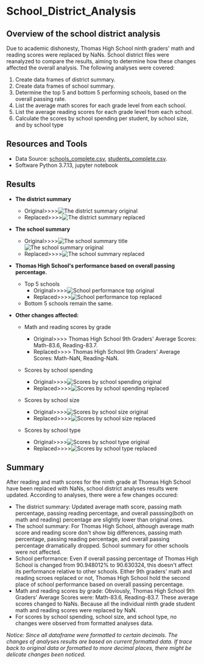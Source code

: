# School_District_Analysis

## Overview of the school district analysis
Due to academic dishonesty, Thomas High School ninth graders' math and reading scores were replaced by NaNs. School district files were reanalyzed to
compare the results, aiming to determine how these changes affected the overall analysis. The following analyses were covered:
1. Create data frames of district summary.
2. Create data frames of school summary.
3. Determine the top 5 and bottom 5 performing schools, based on the overall passing rate.
4. List the average math scores for each grade level from each school.
5. List the average reading scores for each grade level from each school.
6. Calculate the scores by school spending per student, by school size, and by school type

## Resources and Tools
- Data Source: [schools_complete.csv](https://github.com/CelineWW/School_District_Analysis/blob/main/Resources/schools_complete.csv),
               [students_complete.csv](https://github.com/CelineWW/School_District_Analysis/blob/main/Resources/students_complete.csv).
- Software Python 3.7.13, jupyter notebook

## Results
- **The district summary**
    - Original>>>>![The district summary original](https://user-images.githubusercontent.com/105877888/174541102-c0b81b64-e123-44ba-a4fc-22fac0652ee1.PNG) 
    - Replaced>>>>![The district summary replaced](https://user-images.githubusercontent.com/105877888/174541480-23ea6b66-55ec-4535-b412-cbf25cff5c49.PNG)
 
- **The school summary**
    - Original>>>>![The school summary title](https://user-images.githubusercontent.com/105877888/174542840-365578c8-5628-4500-91c1-481cf21bffe8.PNG)![The school summary original](https://user-images.githubusercontent.com/105877888/174542884-e51cf545-b6d7-45b0-be8f-c4af67b5f2cb.PNG)
    - Replaced>>>>![The school summary replaced](https://user-images.githubusercontent.com/105877888/174542895-29bc0eff-f143-4937-9d1c-e1a981823d16.PNG)
   
- **Thomas High School's performance based on overall passing percentage.**
  - Top 5 schools
     - Original>>>>![School performance top original](https://user-images.githubusercontent.com/105877888/174544691-78724b7e-0af9-40e2-8b9e-cf5cbbdff8b6.PNG)
     - Replaced>>>>![School performance top replaced](https://user-images.githubusercontent.com/105877888/174544708-87ef6833-c40a-4394-b400-31ef50ccba0f.PNG)
  - Bottom 5 schools remain the same.

- **Other changes affected:**
  - Math and reading scores by grade
    - Original>>>> Thomas High School 9th Graders' Average Scores:  Math-83.6, Reading-83.7. 
    - Replaced>>>> Thomas High School 9th Graders' Average Scores:  Math-NaN, Reading-NaN.
  
  - Scores by school spending
    - Original>>>>![Scores by school spending original](https://user-images.githubusercontent.com/105877888/174548783-586b8e60-ca81-424c-b62e-1f250e463112.PNG)
    - Replaced>>>>![Scores by school spending replaced](https://user-images.githubusercontent.com/105877888/174548800-9842492e-78c9-4fd0-afca-80702cd1077b.PNG)

  
  - Scores by school size
    - Original>>>>![Scores by school size original](https://user-images.githubusercontent.com/105877888/174548849-9ca2f005-123f-4d0f-9055-986f82b7732b.PNG) 
    - Replaced>>>>![Scores by school size replaced](https://user-images.githubusercontent.com/105877888/174548876-7c92a59b-0299-4b91-9eca-088940039a70.PNG)
    
  - Scores by school type
    - Original>>>>![Scores by school type original](https://user-images.githubusercontent.com/105877888/174548911-329dc441-6850-4ee9-9566-bc04df279de1.PNG) 
    - Replaced>>>>![Scores by school type replaced](https://user-images.githubusercontent.com/105877888/174548925-ceefbe30-ae6f-41c9-9c4d-1c4a33b985e5.PNG)

## Summary
After reading and math scores for the ninth grade at Thomas High School have been replaced with NaNs, school district analyses results were updated. According to analyses, there were a few changes occured: 
  - The district summary: Updated average math score, passing math percentage, passing reading percentage, and overall passsing(both on math and reading) percentage are slightly lower than original ones.
  - The school summary: For Thomas High School, although average math score and reading score don't show big differences, passing math percentage, passing reading percentage, and overall passing percentage dramatically dropped. School summary for other schools were not affected.
  - School performance: Even if overall passing percentage of Thomas High School is changed from 90.948012% to 90.630324, this doesn't affect its performance relative to other schools. Either 9th graders' math and reading scroes replaced or not, Thomas High School hold the second place of school performance based on overall passing percentage. 
  - Math and reading scores by grade: Obviously, Thomas High School 9th Graders' Average Scores were: Math-83.6, Reading-83.7. These average scores changed to NaNs. Because all the individual ninth grade student math and reading scores were replaced by NaN. 
  - For scores by school spending, school size, and school type, no changes were observed from formatted analyses data. 
  
 *Notice: Since all dataframe were formatted to certain decimals. The changes of analyses results are based on current formatted data. If trace back to original data or formatted to more decimal places, there might be delicate changes been noticed.*
